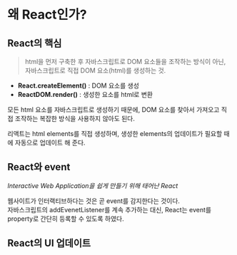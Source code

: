 # 왜 React인가?

## React의 핵심

> html을 먼저 구축한 후 자바스크립트로 DOM 요소들을 조작하는 방식이 아닌, 자바스크립트로 직접 DOM 요소(html)를 생성하는 것.

- **React.createElement()** : DOM 요소를 생성
- **ReactDOM.render()** : 생성한 요소를 html로 변환

모든 html 요소를 자바스크립트로 생성하기 때문에, DOM 요소를 찾아서 가져오고 직접 조작하는 복잡한 방식을 사용하지 않아도 된다.

리액트는 html elements를 직접 생성하며, 생성한 elements의 업데이트가 필요할 때에 자동으로 업데이트 해 준다.

## React와 event

_Interactive Web Application을 쉽게 만들기 위해 태어난 React_

웹사이트가 인터랙티브하다는 것은 곧 event를 감지한다는 것이다.  
자바스크립트의 addEvenetListener를 계속 추가하는 대신, React는 event를 property로 간단히 등록할 수 있도록 하였다.

## React의 UI 업데이트
